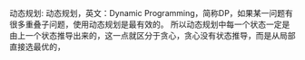 动态规划:
    动态规划，英文：Dynamic Programming，简称DP，如果某一问题有很多重叠子问题，使用动态规划是最有效的。
    所以动态规划中每一个状态一定是由上一个状态推导出来的，这一点就区分于贪心，贪心没有状态推导，而是从局部直接选最优的，
    
